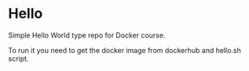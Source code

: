 # Hello
Simple Hello World type repo for Docker course.

To run it you need to get the docker image from dockerhub and hello.sh script.
